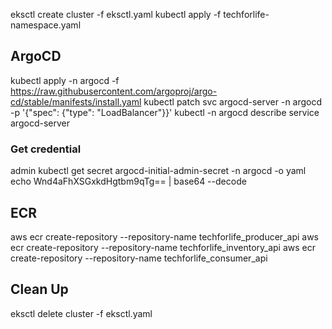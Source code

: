 eksctl create cluster -f eksctl.yaml 
kubectl apply -f techforlife-namespace.yaml

## ArgoCD
kubectl apply -n argocd -f https://raw.githubusercontent.com/argoproj/argo-cd/stable/manifests/install.yaml
kubectl patch svc argocd-server -n argocd -p '{"spec": {"type": "LoadBalancer"}}'
kubectl -n argocd describe service argocd-server
### Get credential
admin
kubectl get secret argocd-initial-admin-secret -n argocd -o yaml
echo Wnd4aFhXSGxkdHgtbm9qTg== | base64 --decode

## ECR
aws ecr create-repository --repository-name techforlife_producer_api
aws ecr create-repository --repository-name techforlife_inventory_api
aws ecr create-repository --repository-name techforlife_consumer_api

## Clean Up
eksctl delete cluster -f eksctl.yaml